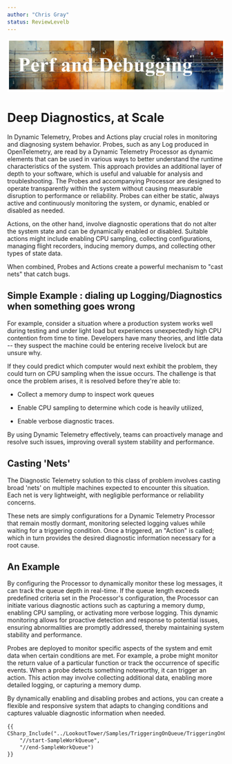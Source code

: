 ```yaml
---
author: "Chris Gray"
status: ReviewLevelb
---
```


![image](../orig_media/PerformanceAndDiagnostics.banner.png)

# Deep Diagnostics, at Scale

In Dynamic Telemetry, Probes and Actions play crucial roles in
monitoring and diagnosing system behavior. Probes, such as any Log
produced in OpenTelemetry, are read by a Dynamic Telemetry Processor as
dynamic elements that can be used in various ways to better understand
the runtime characteristics of the system. This approach provides an
additional layer of depth to your software, which is useful and valuable
for analysis and troubleshooting. The Probes and accompanying Processor
are designed to operate transparently within the system without causing
measurable disruption to performance or reliability. Probes can either
be static, always active and continuously monitoring the system, or
dynamic, enabled or disabled as needed.

Actions, on the other hand, involve diagnostic operations that do not
alter the system state and can be dynamically enabled or disabled.
Suitable actions might include enabling CPU sampling, collecting
configurations, managing flight recorders, inducing memory dumps, and
collecting other types of state data.

When combined, Probes and Actions create a powerful mechanism to "cast
nets" that catch bugs.

## Simple Example : dialing up Logging/Diagnostics when something goes wrong

For example, consider a situation where a production system works well
during testing and under light load but experiences unexpectedly high
CPU contention from time to time. Developers have many theories, and
little data -- they suspect the machine could be entering receive
livelock but are unsure why.

If they could predict which computer would next exhibit the problem,
they could turn on CPU sampling when the issue occurs. The challenge is
that once the problem arises, it is resolved before they're able to:

-   Collect a memory dump to inspect work queues

-   Enable CPU sampling to determine which code is heavily utilized,

-   Enable verbose diagnostic traces.

By using Dynamic Telemetry effectively, teams can proactively manage and
resolve such issues, improving overall system stability and performance.

## Casting 'Nets'

The Diagnostic Telemetry solution to this class of problem involves
casting broad 'nets' on multiple machines expected to encounter this
situation. Each net is very lightweight, with negligible performance or
reliability concerns.

These nets are simply configurations for a Dynamic Telemetry Processor
that remain mostly dormant, monitoring selected logging values while
waiting for a triggering condition. Once a triggered, an "Action" is
called; which in turn provides the desired diagnostic information
necessary for a root cause.

## An Example

By configuring the Processor to dynamically monitor these log messages,
it can track the queue depth in real-time. If the queue length exceeds
predefined criteria set in the Processor's configuration, the Processor
can initiate various diagnostic actions such as capturing a memory dump,
enabling CPU sampling, or activating more verbose logging. This dynamic
monitoring allows for proactive detection and response to potential
issues, ensuring abnormalities are promptly addressed, thereby
maintaining system stability and performance.

Probes are deployed to monitor specific aspects of the system and emit
data when certain conditions are met. For example, a probe might monitor
the return value of a particular function or track the occurrence of
specific events. When a probe detects something noteworthy, it can
trigger an action. This action may involve collecting additional data,
enabling more detailed logging, or capturing a memory dump.

By dynamically enabling and disabling probes and actions, you can create
a flexible and responsive system that adapts to changing conditions and
captures valuable diagnostic information when needed.


```cdocs_include
{{ CSharp_Include("../LookoutTower/Samples/TriggeringOnQueue/TriggeringOnQueue.cs",
    "//start-SampleWorkQueue",
    "//end-SampleWorkQueue")
}}
```
